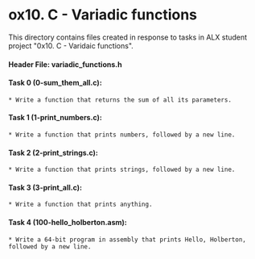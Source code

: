 # ox10. C - Variadic functions
This directory contains files created in response to tasks in ALX student project "0x10. C - Varidaic functions".

#### Header File: variadic_functions.h

#### Task 0 (0-sum_them_all.c):
	* Write a function that returns the sum of all its parameters.
#### Task 1 (1-print_numbers.c):
	* Write a function that prints numbers, followed by a new line.
#### Task 2 (2-print_strings.c):
	* Write a function that prints strings, followed by a new line.
#### Task 3 (3-print_all.c):
	* Write a function that prints anything.
#### Task 4 (100-hello_holberton.asm):
	* Write a 64-bit program in assembly that prints Hello, Holberton, followed by a new line.
